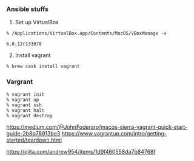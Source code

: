 ### Ansible stuffs

1. Set up VirtualBox

```
% /Applications/VirtualBox.app/Contents/MacOS/VBoxManage -v

6.0.12r133076
```

2. Install vagrant

```
% brew cask install vagrant
```

### Vargrant

```
% vagrant init
% vagrant up
% vagrant ssh
% vagrant halt
% vagrant destroy
```

https://medium.com/@JohnFoderaro/macos-sierra-vagrant-quick-start-guide-2b8b78913be3
https://www.vagrantup.com/intro/getting-started/teardown.html

https://qiita.com/andrew954/items/1d9f460558da7b84768f
